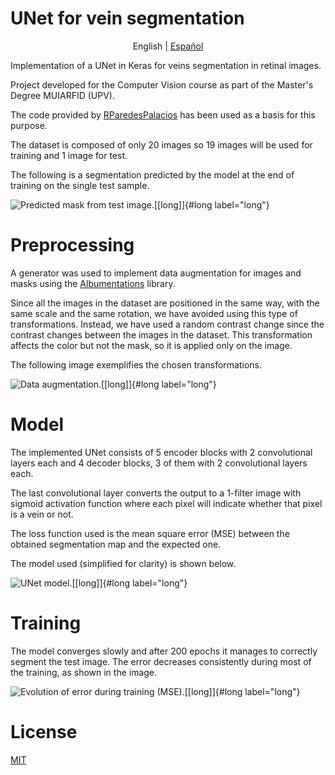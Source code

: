 # UNet for vein segmentation

<p align="center">
  <span>English</span> |
  <a href="README.es-ES.md">Español</a>
</p>

Implementation of a UNet in Keras for veins segmentation in retinal images.

Project developed for the Computer Vision course as part of the Master's Degree MUIARFID (UPV).

The code provided by [RParedesPalacios](https://github.com/RParedesPalacios/ComputerVisionLab/blob/master/src/segmen.py) has been used as a basis for this purpose.

The dataset is composed of only 20 images so 19 images will be used for training and 1 image for test.

The following is a segmentation predicted by the model at the end of training on the single test sample.

![Predicted mask from test image.[\[long\]]{#long
label="long"}](imgs/predicted.png)

# Preprocessing

A generator was used to implement data augmentation for images and masks using the [Albumentations](https://github.com/albumentations-team/albumentations) library.

Since all the images in the dataset are positioned in the same way, with the same scale and the same rotation, we have avoided using this type of transformations. Instead, we have used a random contrast change since the contrast changes between the images in the dataset. This transformation affects the color but not the mask, so it is applied only on the image.

The following image exemplifies the chosen transformations.

![Data augmentation.[\[long\]]{#long
label="long"}](imgs/augmentation.png)

# Model

The implemented UNet consists of 5 encoder blocks with 2 convolutional layers each and 4 decoder blocks, 3 of them with 2 convolutional layers each.

The last convolutional layer converts the output to a 1-filter image with sigmoid activation function where each pixel will indicate whether that pixel is a vein or not.

The loss function used is the mean square error (MSE) between the obtained segmentation map and the expected one.

The model used (simplified for clarity) is shown below.

![UNet model.[\[long\]]{#long
label="long"}](imgs/model_simple.png)

# Training

The model converges slowly and after 200 epochs it manages to correctly segment the test image. The error decreases consistently during most of the training, as shown in the image.

![Evolution of error during training (MSE).[\[long\]]{#long
label="long"}](imgs/loss.png)

# License

[MIT](LICENSE)